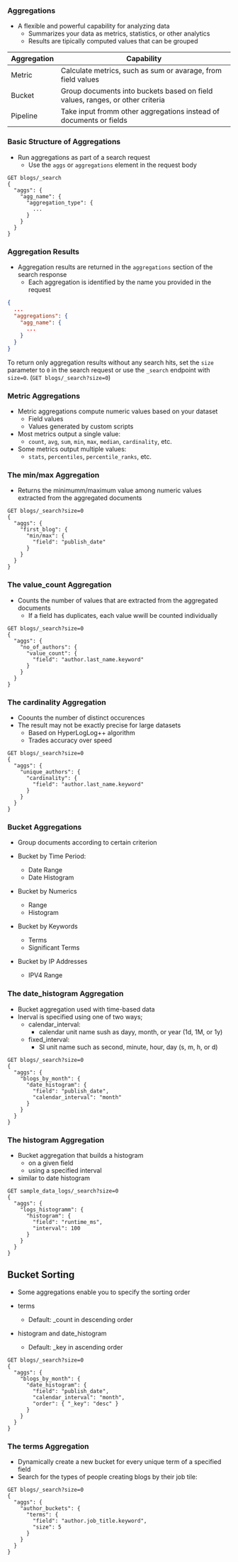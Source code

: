 ### Aggregations

- A flexible and powerful capability for analyzing data
  - Summarizes your data as metrics, statistics, or other analytics
  - Results are tipically computed values that can be grouped

| Aggregation   | Capability                                                                   |
|---------------|------------------------------------------------------------------------------|
| Metric        | Calculate metrics, such as sum or avarage, from field values                 |
| Bucket        | Group documents into buckets based on field values, ranges, or other criteria|
| Pipeline      | Take input fromm other aggregations instead of documents or fields           |

### Basic Structure of Aggregations

- Run aggregations as part of a search request
  - Use the `aggs` or `aggregations` element in the request body

```http
GET blogs/_search
{
  "aggs": {
    "agg_name": {
      "aggregation_type": {
        ...
      }
    }
  }
}
```

### Aggregation Results

- Aggregation results are returned in the `aggregations` section of the search response
  - Each aggregation is identified by the name you provided in the request

```json
{
  ...
  "aggregations": {
    "agg_name": {
      ...
    }
  }
}
```

To return only aggregation results without any search hits, set the `size` parameter to `0` in the search request or use the `_search` endpoint with `size=0`. (`GET blogs/_search?size=0`)

### Metric Aggregations

- Metric aggregations compute numeric values based on your dataset
  - Field values
  - Values generated by custom scripts
- Most metrics output a single value:
  - `count`, `avg`, `sum`, `min`, `max`, `median`, `cardinality`, etc.
- Some metrics output multiple values:
  - `stats`, `percentiles`, `percentile_ranks`, etc.

### The min/max Aggregation

- Returns the minimumm/maximum value among numeric values extracted from the aggregated documents

```http
GET blogs/_search?size=0
{
  "aggs": {
    "first_blog": {
      "min/max": {
        "field": "publish_date"
      }
    }
  }
}
```

### The value_count Aggregation

- Counts the number of values that are extracted from the aggregated documents
  - If a field has duplicates, each value wwill be counted individually

```http
GET blogs/_search?size=0
{
  "aggs": {
    "no_of_authors": {
      "value_count": {
        "field": "author.last_name.keyword"
      }
    }
  }
}
```

### The cardinality Aggregation

- Coounts the number of distinct occurences
- The result may not be exactly precise for large datasets
  - Based on HyperLogLog++ algorithm
  - Trades accuracy over speed

```http
GET blogs/_search?size=0
{
  "aggs": {
    "unique_authors": {
      "cardinality": {
        "field": "author.last_name.keyword"
      }
    }
  }
}
```

### Bucket Aggregations

- Group documents according to certain criterion

- Bucket by Time Period:
  - Date Range
  - Date Histogram
- Bucket by Numerics
  - Range
  - Histogram
- Bucket by Keywords
  - Terms
  - Significant Terms
- Bucket by IP Addresses
  - IPV4 Range

### The date_histogram Aggregation

- Bucket aggregation used with time-based data
- Inerval is specified using one of two ways;
  - calendar_interval:
    - calendar unit name sush as dayy, month, or year (1d, 1M, or 1y)
  - fixed_interval:
    - SI unit name such as second, minute, hour, day (s, m, h, or d)

```http
GET blogs/_search?size=0
{
  "aggs": {
    "blogs_by_month": {
      "date_histogram": {
        "field": "publish_date",
        "calendar_interval": "month"
      }
    }
  }
}
```

### The histogram Aggregation

- Bucket aggregation that builds a histogram
  - on a given field
  - using a specified interval
- similar to date histogram

```http
GET sample_data_logs/_search?size=0
{
  "aggs": {
    "logs_histogramm": {
      "histogram": {
        "field": "runtime_ms",
        "interval": 100
      }
    }
  }
}
```

## Bucket Sorting

- Some aggregations enable you to specify the sorting order

- terms
  - Default: _count in descending order
- histogram and date_histogram
  - Default: _key in ascending order

```http
GET blogs/_search?size=0
{
  "aggs": {
    "blogs_by_month": {
      "date_histogram": {
        "field": "publish_date",
        "calendar_interval": "month",
        "order": { "_key": "desc" }
      }
    }
  }
}
```

### The terms Aggregation

- Dynamically create a new bucket for every unique term of a specified field
- Search for the types of people creating blogs by their job tile:

```http
GET blogs/_search?size=0
{
  "aggs": {
    "author_buckets": {
      "terms": {
        "field": "author.job_title.keyword",
        "size": 5
      }
    }
  }
}
```
